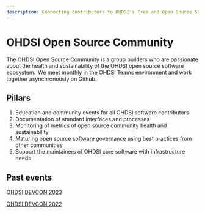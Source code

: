 ```yaml
---
description: Connecting contributors to OHDSI's Free and Open Source Software
---
```


# OHDSI Open Source Community

The OHDSI Open Source Community is a group builders who are passionate about the health and sustainability of the OHDSI open source software ecosystem.   We meet monthly in the OHDSI Teams environment and work together asynchronously on Github.

&#x20;

## Pillars&#x20;

1. Education and community events for all OHDSI software contributors&#x20;
2. Documentation of standard interfaces and processes &#x20;
3. Monitoring of metrics of open source community health and sustainability&#x20;
4. Maturing open source software governance using best practices from other communities&#x20;
5. Support the maintainers of OHDSI core software with infrastructure needs&#x20;



## Past events&#x20;

[OHDSI DEVCON 2023](https://www.ohdsi.org/devcon2023/)

[OHDSI DEVCON 2022](https://www.ohdsi.org/devcon2022/)



